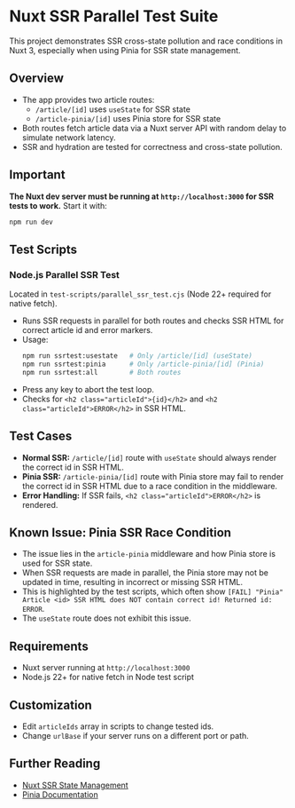 # Nuxt SSR Parallel Test Suite

This project demonstrates SSR cross-state pollution and race conditions in Nuxt 3, especially when using Pinia for SSR state management.

## Overview

- The app provides two article routes:
  - `/article/[id]` uses `useState` for SSR state
  - `/article-pinia/[id]` uses Pinia store for SSR state
- Both routes fetch article data via a Nuxt server API with random delay to simulate network latency.
- SSR and hydration are tested for correctness and cross-state pollution.

## Important

**The Nuxt dev server must be running at `http://localhost:3000` for SSR tests to work.**
Start it with:

```zsh
npm run dev
```

## Test Scripts

### Node.js Parallel SSR Test

Located in `test-scripts/parallel_ssr_test.cjs` (Node 22+ required for native fetch).

- Runs SSR requests in parallel for both routes and checks SSR HTML for correct article id and error markers.
- Usage:
  ```zsh
  npm run ssrtest:usestate   # Only /article/[id] (useState)
  npm run ssrtest:pinia      # Only /article-pinia/[id] (Pinia)
  npm run ssrtest:all        # Both routes
  ```
- Press any key to abort the test loop.
- Checks for `<h2 class="articleId">{id}</h2>` and `<h2 class="articleId">ERROR</h2>` in SSR HTML.

## Test Cases

- **Normal SSR:** `/article/[id]` route with `useState` should always render the correct id in SSR HTML.
- **Pinia SSR:** `/article-pinia/[id]` route with Pinia store may fail to render the correct id in SSR HTML due to a race condition in the middleware.
- **Error Handling:** If SSR fails, `<h2 class="articleId">ERROR</h2>` is rendered.

## Known Issue: Pinia SSR Race Condition

- The issue lies in the `article-pinia` middleware and how Pinia store is used for SSR state.
- When SSR requests are made in parallel, the Pinia store may not be updated in time, resulting in incorrect or missing SSR HTML.
- This is highlighted by the test scripts, which often show `[FAIL] "Pinia" Article <id> SSR HTML does NOT contain correct id! Returned id: ERROR`.
- The `useState` route does not exhibit this issue.

## Requirements

- Nuxt server running at `http://localhost:3000`
- Node.js 22+ for native fetch in Node test script

## Customization

- Edit `articleIds` array in scripts to change tested ids.
- Change `urlBase` if your server runs on a different port or path.

## Further Reading

- [Nuxt SSR State Management](https://nuxt.com/docs/getting-started/ssr)
- [Pinia Documentation](https://pinia.vuejs.org/)
